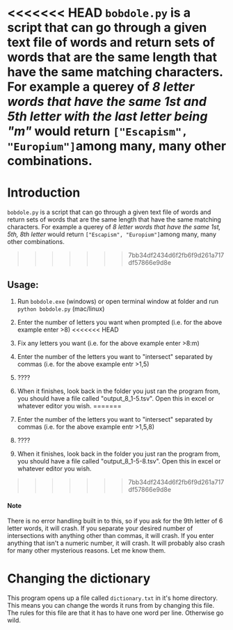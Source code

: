 <<<<<<< HEAD
`bobdole.py` is a script that can go through a given text file of words and return sets of words that are the same length that have the same matching characters. For example a querey of _8 letter words that have the same 1st and 5th letter with the last letter being "m"_ would return  `["Escapism", "Europium"]`among many, many other combinations. 
=======
# Introduction
`bobdole.py` is a script that can go through a given text file of words and return sets of words that are the same length that have the same matching characters. For example a querey of _8 letter words that have the same 1st, 5th, 8th letter_ would return  `["Escapism", "Europium"]`among many, many other combinations. 
>>>>>>> 7bb34df2434d6f2fb6f9d261a717df57866e9d8e

## Usage:

1. Run `bobdole.exe` (windows) or open terminal window at folder and run `python bobdole.py` (mac/linux)
2. Enter the number of letters you want when prompted (i.e. for the above example enter >8)
<<<<<<< HEAD
3. Fix any letters you want (i.e. for the above example enter >8:m)
4. Enter the number of the letters you want to "intersect" separated by commas (i.e. for the above example entr >1,5)

5. ????
6. When it finishes, look back in the folder you just ran the program from, you should have a file called "output_8_1-5.tsv". Open this in excel or whatever editor you wish.
=======
3. Enter the number of the letters you want to "intersect" separated by commas (i.e. for the above example entr >1,5,8)
4. ????
5. When it finishes, look back in the folder you just ran the program from, you should have a file called "output_8_1-5-8.tsv". Open this in excel or whatever editor you wish.
>>>>>>> 7bb34df2434d6f2fb6f9d261a717df57866e9d8e

#### Note
There is no error handling built in to this, so if you ask for the 9th letter of 6 letter words, it will crash. If you separate your desired number of intersections with anything other than commas, it will crash. If you enter anything that isn't a numeric number, it will crash. It will probably also crash for many other mysterious reasons. Let me know them.

# Changing the dictionary
This program opens up a file called `dictionary.txt` in it's home directory. This means you can change the words it runs from by changing this file. The rules for this file are that it has to have one word per line. Otherwise go wild. 
